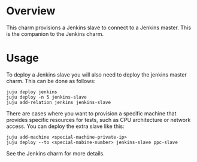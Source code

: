 # Overview

This charm provisions a Jenkins slave to connect to a Jenkins master.
This is the companion to the Jenkins charm.


# Usage

To deploy a Jenkins slave you will also need to deploy the jenkins master
charm. This can be done as follows:

    juju deploy jenkins
    juju deploy -n 5 jenkins-slave
    juju add-relation jenkins jenkins-slave

There are cases where you want to provision a specific machine that
provides specific resources for tests, such as CPU architecture or
network access. You can deploy the extra slave like this:

    juju add-machine <special-machine-private-ip>
    juju deploy --to <special-mabine-number> jenkins-slave ppc-slave

See the Jenkins charm for more details.
